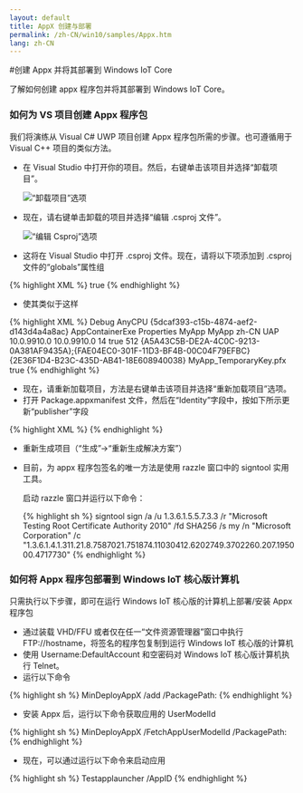 ```yaml
---
layout: default
title: AppX 创建与部署
permalink: /zh-CN/win10/samples/Appx.htm
lang: zh-CN
---
```


#创建 Appx 并将其部署到 Windows IoT Core

了解如何创建 appx 程序包并将其部署到 Windows IoT Core。

### 如何为 VS 项目创建 Appx 程序包

我们将演练从 Visual C\# UWP 项目创建 Appx 程序包所需的步骤。也可遵循用于 Visual C++ 项目的类似方法。

* 在 Visual Studio 中打开你的项目。然后，右键单击该项目并选择“卸载项目”。

  ![“卸载项目”选项]({{site.baseurl}}/images/appx/unload_project_menu.png)

* 现在，请右键单击卸载的项目并选择“编辑 <Project>.csproj 文件”。

  ![“编辑 Csproj”选项]({{site.baseurl}}/images/appx/edit_projectproj.png)

* 这将在 Visual Studio 中打开 <Project>.csproj 文件。现在，请将以下项添加到 .csproj 文件的“globals”属性组

{% highlight XML %}
<GenerateAppxPackageOnBuild>true</GenerateAppxPackageOnBuild>
{% endhighlight %}

* 使其类似于这样

{% highlight XML %}
<PropertyGroup>
  <Configuration Condition=" '$(Configuration)' == '' ">Debug</Configuration>
  <Platform Condition=" '$(Platform)' == '' ">AnyCPU</Platform>
  <ProjectGuid>{5dcaf393-c15b-4874-aef2-d143d4a4a8ac}</ProjectGuid>
  <OutputType>AppContainerExe</OutputType>
  <AppDesignerFolder>Properties</AppDesignerFolder>
  <RootNamespace>MyApp</RootNamespace>
  <AssemblyName>MyApp</AssemblyName>
  <DefaultLanguage>zh-CN</DefaultLanguage>
  <TargetPlatformIdentifier>UAP</TargetPlatformIdentifier>
  <TargetPlatformVersion>10.0.9910.0</TargetPlatformVersion>
  <TargetPlatformMinVersion>10.0.9910.0</TargetPlatformMinVersion>
  <MinimumVisualStudioVersion>14</MinimumVisualStudioVersion>
  <EnableProjectNCompatibleProfile>true</EnableProjectNCompatibleProfile>
  <FileAlignment>512</FileAlignment>
  <ProjectTypeGuids>{A5A43C5B-DE2A-4C0C-9213-0A381AF9435A};{FAE04EC0-301F-11D3-BF4B-00C04F79EFBC}</ProjectTypeGuids>
  <DebugEngines>{2E36F1D4-B23C-435D-AB41-18E608940038}</DebugEngines>
  <PackageCertificateKeyFile>MyApp_TemporaryKey.pfx</PackageCertificateKeyFile>
  <GenerateAppxPackageOnBuild>true</GenerateAppxPackageOnBuild>
</PropertyGroup>
{% endhighlight %}

* 现在，请重新加载项目，方法是右键单击该项目并选择“重新加载项目”选项。
* 打开 Package.appxmanifest 文件，然后在“Identity”字段中，按如下所示更新“publisher”字段

{% highlight XML %}
<Identity
  Name="MyApp"
  Publisher="CN=Microsoft Corporation, O=Microsoft Corporation, L=Redmond, S=Washington, C=US"
  Version="1.0.0.0" />
{% endhighlight %}

* 重新生成项目（“生成”-\>“重新生成解决方案”）
* 目前，为 appx 程序包签名的唯一方法是使用 razzle 窗口中的 signtool 实用工具。

  启动 razzle 窗口并运行以下命令：

  {% highlight sh %}
  signtool sign /a /u 1.3.6.1.5.5.7.3.3 /r "Microsoft Testing Root Certificate Authority 2010" /fd SHA256 /s my /n "Microsoft Corporation" /c "1.3.6.1.4.1.311.21.8.7587021.751874.11030412.6202749.3702260.207.195000.4717730" <AppxFilePath>
  {% endhighlight %}


### 如何将 Appx 程序包部署到 Windows IoT 核心版计算机

只需执行以下步骤，即可在运行 Windows IoT 核心版的计算机上部署/安装 Appx 程序包

* 通过装载 VHD/FFU 或者仅在任一“文件资源管理器”窗口中执行 FTP://hostname，将签名的程序包复制到运行 Windows IoT 核心版的计算机
* 使用 Username:DefaultAccount 和空密码对 Windows IoT 核心版计算机执行 Telnet。
* 运行以下命令


{% highlight sh %}
MinDeployAppX /add /PackagePath:<AppxFilePath>
{% endhighlight %}


* 安装 Appx 后，运行以下命令获取应用的 UserModelId


{% highlight sh %}
MinDeployAppX /FetchAppUserModelId /PackagePath:<AppxFilePath>
{% endhighlight %}


* 现在，可以通过运行以下命令来启动应用


{% highlight sh %}
Testapplauncher /AppID <AppUserModelID>
{% endhighlight %}
